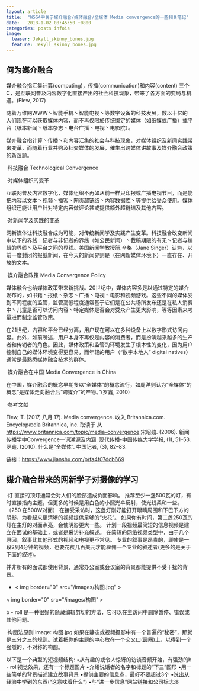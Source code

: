 ```yaml
---
layout: article
title:  "WSG4中关于媒介融合/媒体融合/全媒体 Media convergence的一些相关笔记"
date:   2018-1-02 08:45:50 +0800
categories: posts infois
image:
  teaser: Jekyll_skinny_bones.jpg
  feature: Jekyll_skinny_bones.jpg
---
```



## 何为媒介融合

媒介融合指汇集计算(computing)，传播(communication)和内容(content) 三个C，是互联网普及内容数字化直接产出的社会科技现象，带来了各方面的变局与机遇。(Flew, 2017)

随着万维网WWW丶智能手机丶智能电视丶等数字设备的科技发展，数以十亿的人们现在可以获取媒体内容，而不再仅限於传统绑定的媒体（如纸媒或广播）或平台（纸本新闻丶纸本杂志丶电台广播丶电视丶电影院）。

媒介融合指计算丶传播丶和内容汇集的社会与科技现象，对媒体组织及新闻实践带来变革，而随着行业并购及社交媒体的发展，催生出跨媒体讲故事及媒介融合政策的新议题。

·科技融合 Technological Convergence

·对媒体组织的变革

互联网普及内容数字化，媒体组织不再如从前一样只印报或广播电视节目，而是能把内容以文本丶视频丶播客丶网页超链结丶内容数据库丶等提供给受众使用。媒体组织还能让用户针对特定内容做评论甚或提供额外超链结及其他内容。

·对新闻学及实践的变革

网新媒体让科技融合成为可能，对传统新闻学及实践产生变革。科技融合改变新闻中以下的界线：记者与非记者的界线（如公民新闻）丶截稿期限的有无丶记者与编辑的界线丶及平台之间的界线。美国新闻学教授简.辛格（Jane Singer）认为，以前一度封闭的报纸新闻，在今天的新闻界则是（在网新媒体环境下）一直存在、开放的文本。

·媒介融合政策 Media Convergence Policy

媒体融合也给媒体政策带来新挑战。20世纪中，媒体内容多是以通过特定的媒介发布的，如书籍丶报纸丶杂志丶广播丶电视丶电影和视频游戏。这些不同的媒体受到不同程度的监管，监管高低程度通常基于它们是在公共场所发布还是在私人消费中丶儿童是否可以访问内容丶特定媒体是否会对受众产生更大影响，等等因素来考量进而制定监管政策。

在21世纪，内容和平台已经分离，用户现在可以在多种设备上以数字形式访问内容。此外，如前所述，用户本身不再仅是内容的消费者，而是扮演越来越多的生产者和传销者的角色。因此，媒体政策和监管的环境发生了根本性的变化，因为用户控制自己的媒体环境变得更容易，而年轻的用户（“数字本地人” digital natives）通常是最熟悉媒体融合技术的群体。

·媒介融合在中国 Media Convergence in China

在中国，媒介融合的概念早期多以“全媒体”的概念流行，如周洋则认为“全媒体”的概念“是媒体走向融合后“跨媒介”的产物。”(罗鑫, 2010)

·参考文献

Flew, T. (2017, 八月 17). Media convergence. 收入 Britannica.com. Encyclopædia Britannica, inc. 取读于 从 https://www.britannica.com/topic/media-convergence
宋昭勋. (2006). 新闻传播学中Convergence一词溯源及内涵. 现代传播-中国传媒大学学报, (1), 51–53.
罗鑫. (2010). 什么是“全媒体”. 中国记者, (3), 82–83.

链接：https://www.jianshu.com/p/fa4f07dcb669


## 媒介融合带来的网新学子对摄像的学习

·灯
直接的顶灯通常会对人们的脸部造成负面影响。
推荐至少一盏500瓦的灯，有时直接指向主题，但更多的时候是用白色的小照光伞反射，使光线柔和一些。（250 在500W对面）
在接受采访时，这盏灯刚好能打开眼睛周围和下巴下方的阴影，为看起来更清晰的视频提供足够的“火花”。
如果你有时间，第二盏250瓦的灯在主灯的对面点亮，会使阴影更大一些。
计划一段视频最简短的信息视频是建立在面试的基础上，或者是采访补充叙述。
在简短的网络视频类型中，由于几个原因，叙事比其他形式的视频和电视更不常见。
专业的叙事是昂贵的，即使是一段2到4分钟的视频，也要花费几百美元才能雇佣一个专业的叙述者(更多的是关于下面的叙述)。

并非所有的面试都使用背景，通常办公室或会议室的背景都能提供不受干扰的背景。

* < img border="0" src="/images/构图.jpg" >

< img border="0" src="/images/构图" >

b - roll 是一种很好的隐藏编辑剪切的方法，它可以在主访问中删除暂停、错误或其他问题。

·构图法原则
image: 构图.jpg
如果在静态或视频摄影中有一个普遍的“秘密”，那就是三分之三的规则。试着把你的主题的中心放在一个交叉口(圆圈)上，以得到一个强烈的，不对称的构图。

以下是一个典型的短视频结构:
•从有趣的或令人惊讶的访谈音频开始，有强劲的b - roll视觉效果，还有一个标题图片
•介绍说话者的名字和标题的“下三”图形
•用一些简单的背景描述建立故事背景
•提供主要的信息点，最好不要超过3个
•说出从经验中学到的东西(“这意味着什么”)
•与“进一步信息”网站链接和公司标志淡
